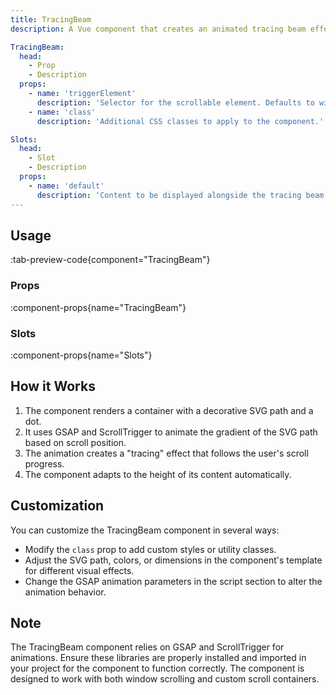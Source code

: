 ```yaml
---
title: TracingBeam
description: A Vue component that creates an animated tracing beam effect alongside content.

TracingBeam:
  head:
    - Prop
    - Description
  props:
    - name: 'triggerElement'
      description: 'Selector for the scrollable element. Defaults to window if not provided.'
    - name: 'class'
      description: 'Additional CSS classes to apply to the component.'

Slots:
  head:
    - Slot
    - Description
  props:
    - name: 'default'
      description: 'Content to be displayed alongside the tracing beam.'
---
```


## Usage

:tab-preview-code{component="TracingBeam"}

### Props

:component-props{name="TracingBeam"}

### Slots

:component-props{name="Slots"}

## How it Works

1. The component renders a container with a decorative SVG path and a dot.
2. It uses GSAP and ScrollTrigger to animate the gradient of the SVG path based on scroll position.
3. The animation creates a "tracing" effect that follows the user's scroll progress.
4. The component adapts to the height of its content automatically.

## Customization

You can customize the TracingBeam component in several ways:

- Modify the `class` prop to add custom styles or utility classes.
- Adjust the SVG path, colors, or dimensions in the component's template for different visual effects.
- Change the GSAP animation parameters in the script section to alter the animation behavior.

## Note

The TracingBeam component relies on GSAP and ScrollTrigger for animations. Ensure these libraries are properly installed and imported in your project for the component to function correctly. The component is designed to work with both window scrolling and custom scroll containers.
